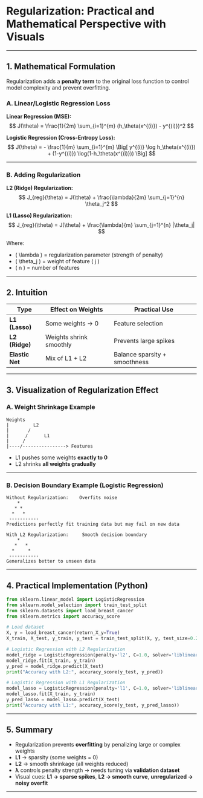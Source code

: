 # Regularization: Practical and Mathematical Perspective with Visuals

---

## **1. Mathematical Formulation**

Regularization adds a **penalty term** to the original loss function to control model complexity and prevent overfitting.

### **A. Linear/Logistic Regression Loss**

**Linear Regression (MSE):**
$$
J(\theta) = \frac{1}{2m} \sum_{i=1}^{m} (h_\theta(x^{(i)}) - y^{(i)})^2
$$

**Logistic Regression (Cross-Entropy Loss):**
$$
J(\theta) = - \frac{1}{m} \sum_{i=1}^{m} \Big[ y^{(i)} \log h_\theta(x^{(i)}) + (1-y^{(i)}) \log(1-h_\theta(x^{(i)})) \Big]
$$

---

### **B. Adding Regularization**

**L2 (Ridge) Regularization:**
$$
J_{reg}(\theta) = J(\theta) + \frac{\lambda}{2m} \sum_{j=1}^{n} \theta_j^2
$$

**L1 (Lasso) Regularization:**
$$
J_{reg}(\theta) = J(\theta) + \frac{\lambda}{m} \sum_{j=1}^{n} |\theta_j|
$$

Where:

* \( \lambda \) = regularization parameter (strength of penalty)
* \( \theta_j \) = weight of feature \( j \)
* \( n \) = number of features

---

## **2. Intuition**

| Type            | Effect on Weights       | Practical Use                 |
| --------------- | ----------------------- | ----------------------------- |
| **L1 (Lasso)**  | Some weights → 0        | Feature selection             |
| **L2 (Ridge)**  | Weights shrink smoothly | Prevents large spikes         |
| **Elastic Net** | Mix of L1 + L2          | Balance sparsity + smoothness |

---

## **3. Visualization of Regularization Effect**

### **A. Weight Shrinkage Example**

```
Weights
|         L2
|       / 
|      /      L1
|     /
|----/----------------> Features
```

* L1 pushes some weights **exactly to 0**
* L2 shrinks **all weights gradually**

---

### **B. Decision Boundary Example (Logistic Regression)**

```
Without Regularization:    Overfits noise
    *
   * *
  *   *   
 -----------
Predictions perfectly fit training data but may fail on new data

With L2 Regularization:     Smooth decision boundary
    *
   *   *
  *     *
 -----------
Generalizes better to unseen data
```

---

## **4. Practical Implementation (Python)**

```python
from sklearn.linear_model import LogisticRegression
from sklearn.model_selection import train_test_split
from sklearn.datasets import load_breast_cancer
from sklearn.metrics import accuracy_score

# Load dataset
X, y = load_breast_cancer(return_X_y=True)
X_train, X_test, y_train, y_test = train_test_split(X, y, test_size=0.2, random_state=42)

# Logistic Regression with L2 Regularization
model_ridge = LogisticRegression(penalty='l2', C=1.0, solver='liblinear')
model_ridge.fit(X_train, y_train)
y_pred = model_ridge.predict(X_test)
print("Accuracy with L2:", accuracy_score(y_test, y_pred))

# Logistic Regression with L1 Regularization
model_lasso = LogisticRegression(penalty='l1', C=1.0, solver='liblinear')
model_lasso.fit(X_train, y_train)
y_pred_lasso = model_lasso.predict(X_test)
print("Accuracy with L1:", accuracy_score(y_test, y_pred_lasso))
```

---

## **5. Summary**

* Regularization prevents **overfitting** by penalizing large or complex weights
* **L1** → sparsity (some weights = 0)
* **L2** → smooth shrinkage (all weights reduced)
* **λ** controls penalty strength → needs tuning via **validation dataset**
* Visual cues: **L1 → sparse spikes**, **L2 → smooth curve**, **unregularized → noisy overfit**

---
